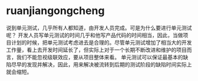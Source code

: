 # ruanjiangongcheng
说到单元测试，几乎所有人都知道，由开发人员完成。可是为什么要进行单元测试呢？
开发人员写单元测试的时间几乎和他写产品代码的时间相当，因此，当做项目计划的时候，把单元测试考虑进去是合理的。尽管单元测试增加了相当大的开发工作量，看上去开发时间延长了，但实际上对于一个长期不断改进和维护的项目而言，我们不能忽视级联效应，要从项目整体来看。
单元测试可以保证最基本的缺陷尽早的发现并解决，因此，用来解决被流转到后期的测试阶段的缺陷时间实际上就会缩短。
